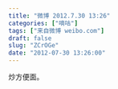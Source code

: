 ```yaml
---
title: "微博 2012.7.30 13:26"
categories: ["嘀咕"]
tags: ["来自微博 weibo.com"]
draft: false
slug: "ZCrOGe"
date: "2012-07-30 13:26:00"
---
```


<p>炒方便面。 ​​​​</p>
